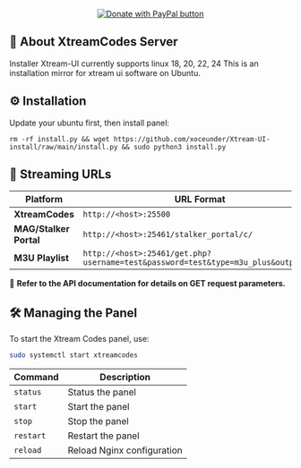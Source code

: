 <p align="center">
<a href="https://www.paypal.com/donate/?hosted_button_id=7CPLHJ3PT47KQ">
 <img  alt="Donate with PayPal button" border="0" src="https://www.paypalobjects.com/en_US/i/btn/btn_donate_LG.gif" />
</a>
</p>

## 📌 About XtreamCodes Server
Installer Xtream-UI currently supports linux 18, 20, 22, 24
This is an installation mirror for xtream ui software on Ubuntu.

## ⚙️ Installation
Update your ubuntu first, then install panel:
``` 
rm -rf install.py && wget https://github.com/xoceunder/Xtream-UI-install/raw/main/install.py && sudo python3 install.py 
```
## 📡 Streaming URLs
| Platform | URL Format |
|----------|------------|
| **XtreamCodes** | `http://<host>:25500` |
| **MAG/Stalker Portal** | `http://<host>:25461/stalker_portal/c/` |
| **M3U Playlist** | `http://<host>:25461/get.php?username=test&password=test&type=m3u_plus&output=ts` |

📌 **Refer to the API documentation for details on GET request parameters.**

## 🛠️ Managing the Panel
To start the Xtream Codes panel, use:
```sh
sudo systemctl start xtreamcodes
```
| Command | Description |
|---------|------------|
| `status` | Status the panel |
| `start` | Start the panel |
| `stop` | Stop the panel |
| `restart` | Restart the panel |
| `reload` | Reload Nginx configuration |